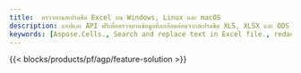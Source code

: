 ```yaml
---
title:  ตรวจทานสเปรดชีต Excel บน Windows, Linux และ macOS
description: แอปและ API ฟรีเพื่อตรวจทานข้อมูลที่ละเอียดอ่อนจากสเปรดชีต XLS, XLSX และ ODS
keywords: [Aspose.Cells., Search and replace text in Excel file., redact Excel file., edit Excel file., Excel file redaction., Search and replace string in Excel file]
---
```

{{< blocks/products/pf/agp/feature-solution >}} 

